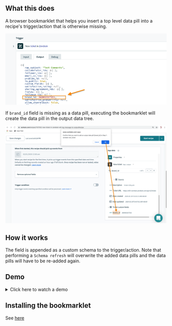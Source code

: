 ## What this does
A browser bookmarklet that helps you insert a top level data pill into a recipe's trigger/action that is otherwise missing.

![Job Report](./demo/job_report.png)

If `brand_id` field is missing as a data pill, executing the bookmarklet will create the data pill in the output data tree.

![Bookmarklet](./demo/bookmarklet.png)

## How it works
The field is appended as a custom schema to the trigger/action.
Note that performing a `Schema refresh` will overwrite the added data pills and the data pills will have to be re-added again.

## Demo
<details>
  <summary>Click here to watch a demo</summary>

  ![Demo video](./demo/bookmarklet_demo.gif)
</details>

## Installing the bookmarklet
See [here](../README.md#installing-the-bookmarklet)